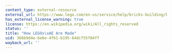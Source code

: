 ```yaml
---
content_type: external-resource
external_url: https://www.lego.com/en-us/service/help/bricks-building/brick-facts/how-lego-bricks-are-made-408100000007834
has_external_license_warning: true
license: https://en.wikipedia.org/wiki/All_rights_reserved
status: ''
title: "How LEGOs\xAE Are Made"
uid: 366b9d4e-be6e-4f61-b195-64dcf55f84ff
wayback_url: ''
---
```

